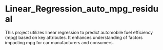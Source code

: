 # Linear_Regression_auto_mpg_residual
This project utilizes linear regression to predict automobile fuel efficiency (mpg) based on key attributes. It enhances understanding of factors impacting mpg for car manufacturers and consumers.
